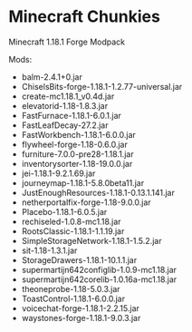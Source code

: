 # Minecraft Chunkies
 Minecraft 1.18.1 Forge Modpack

Mods:
-	balm-2.4.1+0.jar
-	ChiselsBits-forge-1.18.1-1.2.77-universal.jar
-  create-mc1.18.1_v0.4d.jar
-	elevatorid-1.18-1.8.3.jar
-	FastFurnace-1.18.1-6.0.1.jar
-	FastLeafDecay-27.2.jar
-	FastWorkbench-1.18.1-6.0.0.jar
-  flywheel-forge-1.18-0.6.0.jar
-	furniture-7.0.0-pre28-1.18.1.jar
-	inventorysorter-1.18-19.0.0.jar
-	jei-1.18.1-9.2.1.69.jar
-	journeymap-1.18.1-5.8.0beta11.jar
-	JustEnoughResources-1.18.1-0.13.1.141.jar
-	netherportalfix-forge-1.18-9.0.0.jar
-	Placebo-1.18.1-6.0.5.jar
-	rechiseled-1.0.8-mc1.18.jar
-	RootsClassic-1.18.1-1.1.19.jar
-	SimpleStorageNetwork-1.18.1-1.5.2.jar
-	sit-1.18-1.3.1.jar
-	StorageDrawers-1.18.1-10.1.1.jar
-	supermartijn642configlib-1.0.9-mc1.18.jar
-	supermartijn642corelib-1.0.16a-mc1.18.jar
-	theoneprobe-1.18-5.0.3.jar
-	ToastControl-1.18.1-6.0.0.jar
-	voicechat-forge-1.18.1-2.2.15.jar
-	waystones-forge-1.18.1-9.0.3.jar
